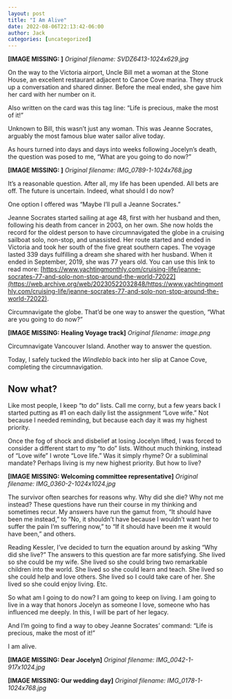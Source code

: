 ```yaml
---
layout: post
title: "I Am Alive"
date: 2022-08-06T22:13:42-06:00
author: Jack
categories: [uncategorized]
---
```


<!-- IMAGE PLACEHOLDER
Original URL: http://windleblo.com/wp-content/uploads/2022/08/SVDZ6413-1024x629.jpg
Filename: SVDZ6413-1024x629.jpg
Date path: 2022/08/SVDZ6413-1024x629.jpg
Caption: 
Instructions: Replace this comment with actual image upload
-->

**[IMAGE MISSING: ]**
*Original filename: SVDZ6413-1024x629.jpg*

On the way to the Victoria airport, Uncle Bill met a woman at the Stone House, an excellent restaurant adjacent to Canoe Cove marina. They struck up a conversation and shared dinner. Before the meal ended, she gave him her card with her number on it.

Also written on the card was this tag line: “Life is precious, make the most of it!”

Unknown to Bill, this wasn’t just any woman. This was Jeanne Socrates, arguably the most famous blue water sailor alive today.

As hours turned into days and days into weeks following Jocelyn’s death, the question was posed to me, “What are you going to do now?”

<!-- IMAGE PLACEHOLDER
Original URL: http://windleblo.com/wp-content/uploads/2022/08/IMG_0789-1-1024x768.jpg
Filename: IMG_0789-1-1024x768.jpg
Date path: 2022/08/IMG_0789-1-1024x768.jpg
Caption: 
Instructions: Replace this comment with actual image upload
-->

**[IMAGE MISSING: ]**
*Original filename: IMG_0789-1-1024x768.jpg*

It’s a reasonable question. After all, my life has been upended. All bets are off. The future is uncertain. Indeed, what should I do now?

One option I offered was “Maybe I’ll pull a Jeanne Socrates.”

Jeanne Socrates started sailing at age 48, first with her husband and then, following his death from cancer in 2003, on her own. She now holds the record for the oldest person to have circumnavigated the globe in a cruising sailboat solo, non-stop, and unassisted. Her route started and ended in Victoria and took her south of the five great southern capes. The voyage lasted 339 days fulfilling a dream she shared with her husband. When it ended in September, 2019, she was 77 years old. You can use this link to read more: [https://www.yachtingmonthly.com/cruising-life/jeanne-socrates-77-and-solo-non-stop-around-the-world-72022](https://web.archive.org/web/20230522032848/https://www.yachtingmonthly.com/cruising-life/jeanne-socrates-77-and-solo-non-stop-around-the-world-72022).

Circumnavigate the globe. That’d be one way to answer the question, “What are you going to do now?”

<!-- IMAGE PLACEHOLDER
Original URL: http://windleblo.com/wp-content/uploads/2022/08/image.png
Filename: image.png
Date path: 2022/08/image.png
Caption: Healing Voyage track
Instructions: Replace this comment with actual image upload
-->

**[IMAGE MISSING: Healing Voyage track]**
*Original filename: image.png*

Circumnavigate Vancouver Island. Another way to answer the question.

Today, I safely tucked the _Windleblo_ back into her slip at Canoe Cove, completing the circumnavigation.

## Now what?

Like most people, I keep “to do” lists. Call me corny, but a few years back I started putting as #1 on each daily list the assignment “Love wife.” Not because I needed reminding, but because each day it was my highest priority.

Once the fog of shock and disbelief at losing Jocelyn lifted, I was forced to consider a different start to my “to do” lists. Without much thinking, instead of “Love wife” I wrote “Love life.” Was it simply rhyme? Or a subliminal mandate? Perhaps living is my new highest priority. But how to live?

<!-- IMAGE PLACEHOLDER
Original URL: http://windleblo.com/wp-content/uploads/2022/08/IMG_0360-2-1024x1024.jpg
Filename: IMG_0360-2-1024x1024.jpg
Date path: 2022/08/IMG_0360-2-1024x1024.jpg
Caption: Welcoming committee representative
Instructions: Replace this comment with actual image upload
-->

**[IMAGE MISSING: Welcoming committee representative]**
*Original filename: IMG_0360-2-1024x1024.jpg*

The survivor often searches for reasons why. Why did she die? Why not me instead? These questions have run their course in my thinking and sometimes recur. My answers have run the gamut from, “It should have been me instead,” to “No, it shouldn’t have because I wouldn’t want her to suffer the pain I’m suffering now,” to “If it should have been me it would have been,” and others.

Reading Kessler, I’ve decided to turn the equation around by asking “Why did she live?” The answers to this question are far more satisfying. She lived so she could be my wife. She lived so she could bring two remarkable children into the world. She lived so she could learn and teach. She lived so she could help and love others. She lived so I could take care of her. She lived so she could enjoy living. Etc.

So what am I going to do now? I am going to keep on living. I am going to live in a way that honors Jocelyn as someone I love, someone who has influenced me deeply. In this, I will be part of her legacy.

And I’m going to find a way to obey Jeanne Socrates’ command: “Life is precious, make the most of it!”

I am alive.

<!-- IMAGE PLACEHOLDER
Original URL: http://windleblo.com/wp-content/uploads/2022/08/IMG_0042-1-917x1024.jpg
Filename: IMG_0042-1-917x1024.jpg
Date path: 2022/08/IMG_0042-1-917x1024.jpg
Caption: Dear Jocelyn
Instructions: Replace this comment with actual image upload
-->

**[IMAGE MISSING: Dear Jocelyn]**
*Original filename: IMG_0042-1-917x1024.jpg*

<!-- IMAGE PLACEHOLDER
Original URL: http://windleblo.com/wp-content/uploads/2022/07/IMG_0178-1-1024x768.jpg
Filename: IMG_0178-1-1024x768.jpg
Date path: 2022/07/IMG_0178-1-1024x768.jpg
Caption: Our wedding day
Instructions: Replace this comment with actual image upload
-->

**[IMAGE MISSING: Our wedding day]**
*Original filename: IMG_0178-1-1024x768.jpg*